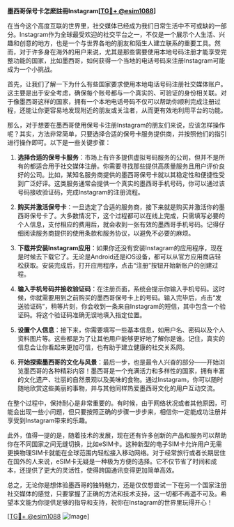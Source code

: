 **墨西哥保号卡怎麽註冊Instagram[[TG💪+ @esim1088](https://t.me/s/esim1088)]**

在当今这个高度互联的世界里，社交媒体已经成为我们日常生活中不可或缺的一部分。Instagram作为全球最受欢迎的社交平台之一，不仅是一个展示个人生活、兴趣和创意的地方，也是一个与世界各地的朋友和陌生人建立联系的重要工具。然而，对于许多身在海外的用户来说，尤其是那些需要使用本地号码注册才能享受完整功能的国家，比如墨西哥，如何获得一个当地的电话号码来注册Instagram可能成为一个小挑战。

首先，让我们了解一下为什么有些国家要求使用本地电话号码注册社交媒体账户。这主要是出于安全考虑，确保每个账号都与一个真实的、可验证的身份相关联。对于像墨西哥这样的国家，拥有一个本地电话号码不仅可以帮助你顺利完成注册过程，还能让你更容易地发现附近的朋友或关注者，从而更有效地利用平台的功能。

那么，对于想要在墨西哥使用保号卡注册Instagram的朋友们来说，应该怎样操作呢？其实，方法非常简单，只要选择合适的保号卡服务提供商，并按照他们的指引进行操作即可。以下是一些关键步骤：

1. **选择合适的保号卡服务**：市场上有许多提供虚拟号码服务的公司，但并不是所有的都适合用于社交媒体注册。你需要寻找那些提供高质量服务且用户评价良好的公司。比如，某知名服务商提供的墨西哥保号卡就以其稳定性和便捷性受到广泛好评。这类服务通常会提供一个真实的墨西哥手机号码，你可以通过该号码接收验证码，完成Instagram的注册流程。

2. **购买并激活保号卡**：一旦选定了合适的服务商，接下来就是购买并激活你的墨西哥保号卡了。大多数情况下，这个过程都可以在线上完成，只需填写必要的个人信息，支付相应的费用后，就会收到一张有效的墨西哥手机号码。记得仔细阅读服务商提供的使用条款和服务协议，以避免不必要的麻烦。

3. **下载并安装Instagram应用**：如果你还没有安装Instagram的应用程序，现在是时候去下载它了。无论是Android还是iOS设备，都可以从官方应用商店轻松获取。安装完成后，打开应用程序，点击“注册”按钮开始新账户的创建过程。

4. **输入手机号码并接收验证码**：在注册页面，系统会提示你输入手机号码。这时候，你就需要用到之前购买的墨西哥保号卡上的号码。输入完毕后，点击“发送验证码”，稍等片刻，你会收到一条来自Instagram的短信，其中包含一个验证码。将这个验证码准确无误地填入指定位置。

5. **设置个人信息**：接下来，你需要填写一些基本信息，如用户名、密码以及个人资料图片等。这些都是为了让其他用户能够更好地了解你是谁。记住，真实的信息会让你看起来更加可信，也有助于建立健康的社交关系网。

6. **开始探索墨西哥的文化与风景**：最后一步，也是最令人兴奋的部分——开始浏览墨西哥的各种精彩内容！墨西哥是一个充满活力和多样性的国家，拥有丰富的文化遗产、壮丽的自然景观以及美味的食物。通过Instagram，你可以随时随地欣赏这些美丽的事物，并与其他同样热爱墨西哥文化的用户互动交流。

在整个过程中，保持耐心是非常重要的。有时候，由于网络状况或者其他原因，可能会出现一些小问题，但只要按照正确的步骤一步步来，相信你一定能成功注册并享受到Instagram带来的乐趣。

此外，值得一提的是，随着技术的发展，现在还有许多创新的产品和服务可以帮助你在不同国家之间无缝切换，比如eSIM卡。这种新型的电子SIM卡允许用户无需更换物理SIM卡就能在全球范围内轻松接入移动网络。对于经常旅行或者长期居住在国外的人来说，eSIM卡无疑是一种极为方便的选择。它不仅节省了时间和成本，还提供了更大的灵活性，使得跨国通讯变得更加简单高效。

总之，无论你是想体验墨西哥的独特魅力，还是仅仅想尝试一下在另一个国家注册社交媒体的感觉，只要掌握了正确的方法和技术支持，这一切都不再遥不可及。希望本文能为你提供足够的指导和支持，祝你在Instagram的世界里玩得开心！

[[TG💪+ @esim1088](https://t.me/s/esim1088) ![Image](https://i.postimg.cc/4NQfJmqS/Snipaste-2025-05-13-00-14-12.png)]